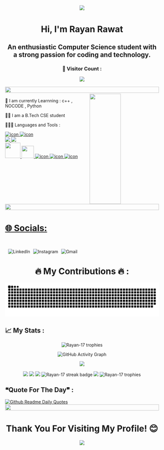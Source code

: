 <h2 align="center">
<img src="https://readme-typing-svg.herokuapp.com/?font=Righteous&size=35&center=true&vCenter=true&width=500&height=70&duration=3300&lines=Welcome+To+My+Git-Hub!!+👋🏻;+I'm+Rayan+Rawat;" /></h1>


<h1 align="center">Hi, I'm Rayan Rawat </h1>
<h2 align="center">An enthusiastic Computer Science student with a strong passion for coding and technology.</h2>

</div>
<h3 align ="center"><b> 👀  Visitor Count :</b></h3>
</div>

<p align="center" >   
  <img src="https://profile-counter.glitch.me/Rayan-17/count.svg" />  
</p>


</div>
<div>
<img src="https://i.imgur.com/dBaSKWF.gif" height="20" width="100%">
<img align="right" height="360" src="https://media1.tenor.com/m/5ry-200hErMAAAAd/hacker-hacker-man.gif" height="45%" width="45%"  />  


<p>🌱 I am currently Learnning :  c++ , NOCODE , Python </p>

<p>👨‍💻 I am a B.Tech CSE student</p>


🧑🏻‍💻 Languages and Tools : </h3>

<a href="https://skillicons.dev">
<img src="https://techstack-generator.vercel.app/python-icon.svg" alt="icon" width="50" height="50" />
<img src="https://techstack-generator.vercel.app/cpp-icon.svg" alt="icon" width="60" height="60" /> <div align="left"> <img src="https://skillicons.dev/icons?i=html,vscode,github,git" />
<img src="https://skillicons.dev/icons?i=c,notion" /><br>
<img src="https://www.appsheet.com/Content/img/material/appsheet_rebrand_logo.svg" width="50" height="50">
<img src="https://media.licdn.com/dms/image/D5612AQGny7xsSSLQ-A/article-cover_image-shrink_600_2000/0/1699480666080?e=2147483647&v=beta&t=3jmL98hJa2MwOmEPsQZ9t3zAH3CjBLEIL-ugNdJ31tY" width="40" height="40">
<img src="https://cdn-icons-png.flaticon.com/512/5968/5968753.png" alt="icon" width="50" height="50">
 <img src="https://fullsteam.mit.edu/wp-content/uploads/2020/03/ScratchLogo-300x300.png" alt="icon" width="50" height="50" />
<img src="https://www.wpcrafter.com/wp-content/uploads/2024/08/gamma-1.png" alt="icon" width="50" height="50" />


<img src="https://i.imgur.com/dBaSKWF.gif" height="20" width="100%">


# 🌐 Socials:

<br>
<p align="left">

<div style="display: flex; align-items: center; gap: 10px;">
  <a href="https://linkedin.com/in/rayan-rawat-22bb40315" target="_blank" style="all: unset; display: inline-block;">
    <img src="https://raw.githubusercontent.com/rahuldkjain/github-profile-readme-generator/master/src/images/icons/Social/linked-in-alt.svg" alt="LinkedIn" height="30" width="40" />
  </a>
  <a href="https://instagram.com/rayan.22._" target="_blank" style="all: unset; display: inline-block;">
    <img src="https://raw.githubusercontent.com/rahuldkjain/github-profile-readme-generator/master/src/images/icons/Social/instagram.svg" alt="Instagram" height="30" width="40" />
  </a>
  <a href="mailto:rayanrawat26@gmail.com" target="_blank" style="all: unset; display: inline-block;">
    <img src="https://raw.githubusercontent.com/maurodesouza/profile-readme-generator/master/src/assets/icons/social/gmail/default.svg" alt="Gmail" height="30" width="40" />
  </a>
</div>

<div align="center">
<h1> 🔥 My Contributions  🔥 :</h1>

<img alt="snake eating my contributions" src="https://raw.githubusercontent.com/salesp07/salesp07/output/github-contribution-grid-snake.svg" />
  
<br>


</div>



  <h2>📈 My Stats : </h2>

<div align="center"> 
  
 ![Rayan-17 trophies](https://github-readme-stats.vercel.app/api/top-langs/?username=Rayan-17&theme=highcontrast)

</div>


<div align="center"> 

  <img src="https://github-readme-activity-graph.vercel.app/graph?username=Rayan-17&bg_color=2A2A2A&color=39FF14&line=E0E0E0&point=39FF14&area=true&area_color=E0E0E0&hide_border=false&title_color=39FF14&text_color=E0E0E0" alt="GitHub Activity Graph"><br/>

  ![](http://github-profile-summary-cards.vercel.app/api/cards/profile-details?username=Rayan-17&theme=2077)
</div>

<div align = " center"> 

  ![](http://github-profile-summary-cards.vercel.app/api/cards/repos-per-language?username=Rayan-17&theme=2077)
  ![](http://github-profile-summary-cards.vercel.app/api/cards/most-commit-language?username=Rayan-17&theme=2077)
  ![](http://github-profile-summary-cards.vercel.app/api/cards/stats?username=Rayan-17&theme=2077)
  ![Rayan-17 streak badge](https://github-readme-streak-stats.herokuapp.com?user=Rayan-17&theme=neon-dark)
  ![](http://github-profile-summary-cards.vercel.app/api/cards/productive-time?username=Rayan-17&theme=2077&utcOffset=8)
  ![Rayan-17 trophies](https://github-profile-trophy.vercel.app/?username=Rayan-17&theme=juicyfresh&row=1&column=6)
</div>
<p>

  
 <div align="center">
   
<div align="left">
    <h2> ❝Quote For The Day❞ : </h2>
    <a href="https://github.com/cheehwatang/github-readme-daily-quotes">
        <img src="https://readme-daily-quotes.vercel.app/api?theme=vue" alt="Github Readme Daily Quotes">
    </a>
</div>

<img src="https://i.imgur.com/dBaSKWF.gif" height="20" width="100%">


<h1 align="center"><b> Thank You For Visiting My Profile! 😊  </b></h1>
<img align="center" src="https://lh3.googleusercontent.com/proxy/A_JHCzJg2ug_U3NVCOSz2XkYJOBVgagR1RxQIPoIJFG9RfVc97vhHlNOaDex5iacWl55jmEoZhkLd-PqfcCFHw">


